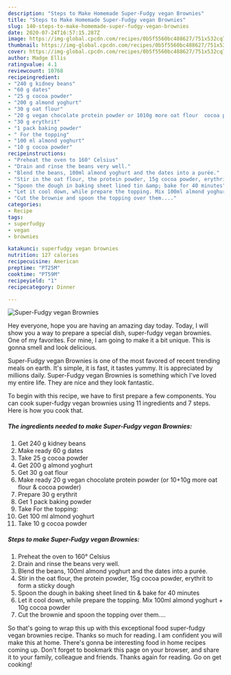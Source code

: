 ```yaml
---
description: "Steps to Make Homemade Super-Fudgy vegan Brownies"
title: "Steps to Make Homemade Super-Fudgy vegan Brownies"
slug: 140-steps-to-make-homemade-super-fudgy-vegan-brownies
date: 2020-07-24T16:57:15.287Z
image: https://img-global.cpcdn.com/recipes/0b5f5560bc488627/751x532cq70/super-fudgy-vegan-brownies-recipe-main-photo.jpg
thumbnail: https://img-global.cpcdn.com/recipes/0b5f5560bc488627/751x532cq70/super-fudgy-vegan-brownies-recipe-main-photo.jpg
cover: https://img-global.cpcdn.com/recipes/0b5f5560bc488627/751x532cq70/super-fudgy-vegan-brownies-recipe-main-photo.jpg
author: Madge Ellis
ratingvalue: 4.1
reviewcount: 10768
recipeingredient:
- "240 g kidney beans"
- "60 g dates"
- "25 g cocoa powder"
- "200 g almond yoghurt"
- "30 g oat flour"
- "20 g vegan chocolate protein powder or 1010g more oat flour  cocoa powder"
- "30 g erythrit"
- "1 pack baking powder"
- " For the topping"
- "100 ml almond yoghurt"
- "10 g cocoa powder"
recipeinstructions:
- "Preheat the oven to 160° Celsius"
- "Drain and rinse the beans very well."
- "Blend the beans, 100ml almond yoghurt and the dates into a purée."
- "Stir in the oat flour, the protein powder, 15g cocoa powder, erythrit to form a sticky dough"
- "Spoon the dough in baking sheet lined tin &amp; bake for 40 minutes"
- "Let it cool down, while prepare the topping. Mix 100ml almond yoghurt + 10g cocoa powder"
- "Cut the brownie and spoon the topping over them...."
categories:
- Recipe
tags:
- superfudgy
- vegan
- brownies

katakunci: superfudgy vegan brownies 
nutrition: 127 calories
recipecuisine: American
preptime: "PT25M"
cooktime: "PT59M"
recipeyield: "1"
recipecategory: Dinner

---
```



![Super-Fudgy vegan Brownies](https://img-global.cpcdn.com/recipes/0b5f5560bc488627/751x532cq70/super-fudgy-vegan-brownies-recipe-main-photo.jpg)

Hey everyone, hope you are having an amazing day today. Today, I will show you a way to prepare a special dish, super-fudgy vegan brownies. One of my favorites. For mine, I am going to make it a bit unique. This is gonna smell and look delicious.



Super-Fudgy vegan Brownies is one of the most favored of recent trending meals on earth. It's simple, it is fast, it tastes yummy. It is appreciated by millions daily. Super-Fudgy vegan Brownies is something which I've loved my entire life. They are nice and they look fantastic.


To begin with this recipe, we have to first prepare a few components. You can cook super-fudgy vegan brownies using 11 ingredients and 7 steps. Here is how you cook that.

<!--inarticleads1-->

##### The ingredients needed to make Super-Fudgy vegan Brownies:

1. Get 240 g kidney beans
1. Make ready 60 g dates
1. Take 25 g cocoa powder
1. Get 200 g almond yoghurt
1. Get 30 g oat flour
1. Make ready 20 g vegan chocolate protein powder (or 10+10g more oat flour &amp; cocoa powder)
1. Prepare 30 g erythrit
1. Get 1 pack baking powder
1. Take  For the topping:
1. Get 100 ml almond yoghurt
1. Take 10 g cocoa powder




<!--inarticleads2-->

##### Steps to make Super-Fudgy vegan Brownies:

1. Preheat the oven to 160° Celsius
1. Drain and rinse the beans very well.
1. Blend the beans, 100ml almond yoghurt and the dates into a purée.
1. Stir in the oat flour, the protein powder, 15g cocoa powder, erythrit to form a sticky dough
1. Spoon the dough in baking sheet lined tin &amp; bake for 40 minutes
1. Let it cool down, while prepare the topping. Mix 100ml almond yoghurt + 10g cocoa powder
1. Cut the brownie and spoon the topping over them....




So that's going to wrap this up with this exceptional food super-fudgy vegan brownies recipe. Thanks so much for reading. I am confident you will make this at home. There's gonna be interesting food in home recipes coming up. Don't forget to bookmark this page on your browser, and share it to your family, colleague and friends. Thanks again for reading. Go on get cooking!
